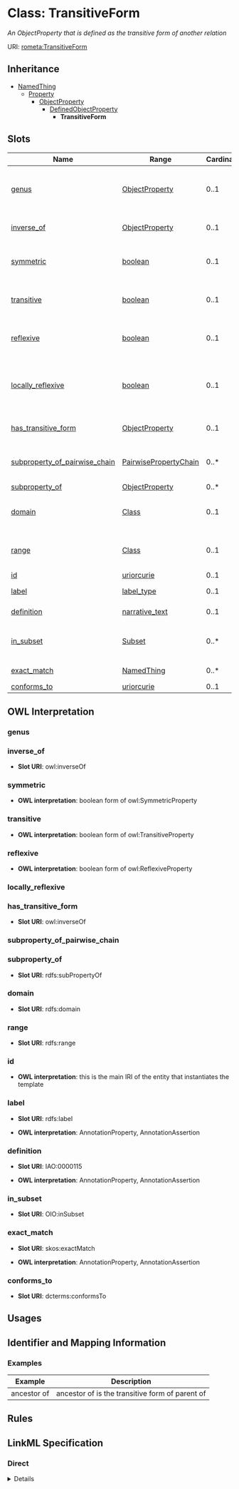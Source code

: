 # Class: TransitiveForm
_An ObjectProperty that is defined as the transitive form of another relation_








URI: [rometa:TransitiveForm](http://purl.obolibrary.org/obo/ro/ro-metamodel/TransitiveForm)




## Inheritance

* [NamedThing](NamedThing.md)
    * [Property](Property.md)
        * [ObjectProperty](ObjectProperty.md)
            * [DefinedObjectProperty](DefinedObjectProperty.md)
                * **TransitiveForm**




## Slots

| Name | Range | Cardinality | Description  | OWL |
| ---  | --- | --- | --- | --- |
| [genus](genus.md) | [ObjectProperty](ObjectProperty.md) | 0..1 | The part of the logical definition that indicates the parent that is being specialized  |  |
| [inverse_of](inverse_of.md) | [ObjectProperty](ObjectProperty.md) | 0..1 | connects an ObjectProperty to its inverse  |  |
| [symmetric](symmetric.md) | [boolean](boolean.md) | 0..1 | boolean form of the OWL SymmetricProperty characteristic  |  |
| [transitive](transitive.md) | [boolean](boolean.md) | 0..1 | boolean form of the OWL TransitiveProperty characteristic  |  |
| [reflexive](reflexive.md) | [boolean](boolean.md) | 0..1 | boolean form of the OWL ReflexiveProperty characteristic  |  |
| [locally_reflexive](locally_reflexive.md) | [boolean](boolean.md) | 0..1 | If s is locally_reflexive, then i.s=i for all instances i where s if a class slot for the type of i  |  |
| [has_transitive_form](has_transitive_form.md) | [ObjectProperty](ObjectProperty.md) | 0..1 | connects an ObjectProperty to its transitive form  |  |
| [subproperty_of_pairwise_chain](subproperty_of_pairwise_chain.md) | [PairwisePropertyChain](PairwisePropertyChain.md) | 0..* | connects an ObjectProperty to a chain that entails the Objectproperty  |  |
| [subproperty_of](subproperty_of.md) | [ObjectProperty](ObjectProperty.md) | 0..* | the parent relation  |  |
| [domain](domain.md) | [Class](Class.md) | 0..1 | The kinds of entity that can be the subject of the object property  |  |
| [range](range.md) | [Class](Class.md) | 0..1 | The kinds of entity that can be the object of the object property  |  |
| [id](id.md) | [uriorcurie](uriorcurie.md) | 0..1 | None  |  |
| [label](label.md) | [label_type](label_type.md) | 0..1 | None  | AnnotationProperty, AnnotationAssertion |
| [definition](definition.md) | [narrative_text](narrative_text.md) | 0..1 | None  | AnnotationProperty, AnnotationAssertion |
| [in_subset](in_subset.md) | [Subset](Subset.md) | 0..* | Maps an ontology element to a subset it belongs to  |  |
| [exact_match](exact_match.md) | [NamedThing](NamedThing.md) | 0..* | None  | AnnotationProperty, AnnotationAssertion |
| [conforms_to](conforms_to.md) | [uriorcurie](uriorcurie.md) | 0..1 | None  |  |


## OWL Interpretation





### genus













### inverse_of


* __Slot URI__: owl:inverseOf












### symmetric








* __OWL interpretation__: boolean form of owl:SymmetricProperty






### transitive








* __OWL interpretation__: boolean form of owl:TransitiveProperty






### reflexive








* __OWL interpretation__: boolean form of owl:ReflexiveProperty






### locally_reflexive













### has_transitive_form


* __Slot URI__: owl:inverseOf












### subproperty_of_pairwise_chain













### subproperty_of


* __Slot URI__: rdfs:subPropertyOf












### domain


* __Slot URI__: rdfs:domain












### range


* __Slot URI__: rdfs:range












### id




* __OWL interpretation__: this is the main IRI of the entity that instantiates the template










### label


* __Slot URI__: rdfs:label





* __OWL interpretation__: AnnotationProperty, AnnotationAssertion








### definition


* __Slot URI__: IAO:0000115





* __OWL interpretation__: AnnotationProperty, AnnotationAssertion








### in_subset


* __Slot URI__: OIO:inSubset












### exact_match


* __Slot URI__: skos:exactMatch





* __OWL interpretation__: AnnotationProperty, AnnotationAssertion








### conforms_to


* __Slot URI__: dcterms:conformsTo















## Usages



## Identifier and Mapping Information







### Examples

| Example | Description |
| --- | --- |
| ancestor of | ancestor of is the transitive form of parent of |






## Rules



## LinkML Specification

<!-- TODO: investigate https://stackoverflow.com/questions/37606292/how-to-create-tabbed-code-blocks-in-mkdocs-or-sphinx -->

### Direct

<details>
```yaml
name: TransitiveForm
description: An ObjectProperty that is defined as the transitive form of another relation
examples:
- value: ancestor of
  description: ancestor of is the transitive form of parent of
from_schema: http://purl.obolibrary.org/obo/ro/ro-metamodel.yaml
is_a: DefinedObjectProperty
rules:
- postconditions:
    slot_conditions:
      transitive:
        name: transitive
        equals_expression: 'True'

```
</details>

### Induced

<details>
```yaml
name: TransitiveForm
description: An ObjectProperty that is defined as the transitive form of another relation
examples:
- value: ancestor of
  description: ancestor of is the transitive form of parent of
from_schema: http://purl.obolibrary.org/obo/ro/ro-metamodel.yaml
is_a: DefinedObjectProperty
attributes:
  genus:
    name: genus
    description: The part of the logical definition that indicates the parent that
      is being specialized
    notes:
    - in RO we are typically refining an ObjectProperty, so the range is typically
      an ObjectProperty, but not always
    from_schema: http://purl.obolibrary.org/obo/ro/ro-metamodel.yaml
    is_a: is_child_of
    domain: NamedThing
    multivalued: false
    alias: genus
    owner: TransitiveForm
    range: ObjectProperty
  inverse_of:
    name: inverse_of
    description: connects an ObjectProperty to its inverse
    from_schema: http://purl.obolibrary.org/obo/ro/ro-metamodel.yaml
    domain: ObjectProperty
    slot_uri: owl:inverseOf
    inlined: true
    alias: inverse_of
    owner: TransitiveForm
    range: ObjectProperty
  symmetric:
    name: symmetric
    close_mappings:
    - owl:SymmetricProperty
    annotations:
      boolean_form_of:
        tag: boolean_form_of
        value: owl:SymmetricProperty
    description: boolean form of the OWL SymmetricProperty characteristic
    from_schema: http://purl.obolibrary.org/obo/ro/ro-metamodel.yaml
    is_a: relational_logical_characteristic
    domain: ObjectProperty
    alias: symmetric
    owner: TransitiveForm
    range: boolean
  transitive:
    name: transitive
    close_mappings:
    - owl:TransitiveProperty
    annotations:
      boolean_form_of:
        tag: boolean_form_of
        value: owl:TransitiveProperty
    description: boolean form of the OWL TransitiveProperty characteristic
    from_schema: http://purl.obolibrary.org/obo/ro/ro-metamodel.yaml
    is_a: relational_logical_characteristic
    domain: ObjectProperty
    alias: transitive
    owner: TransitiveForm
    range: boolean
  reflexive:
    name: reflexive
    close_mappings:
    - owl:ReflexiveProperty
    annotations:
      boolean_form_of:
        tag: boolean_form_of
        value: owl:ReflexiveProperty
    description: boolean form of the OWL ReflexiveProperty characteristic
    comments:
    - it is rare for a property to be reflexive, this characteristic is added for
      completeness, consider instead locally_reflexive
    from_schema: http://purl.obolibrary.org/obo/ro/ro-metamodel.yaml
    is_a: relational_logical_characteristic
    domain: ObjectProperty
    alias: reflexive
    owner: TransitiveForm
    range: boolean
  locally_reflexive:
    name: locally_reflexive
    description: If s is locally_reflexive, then i.s=i for all instances i where s
      if a class slot for the type of i
    from_schema: http://purl.obolibrary.org/obo/ro/ro-metamodel.yaml
    is_a: relational_logical_characteristic
    domain: ObjectProperty
    alias: locally_reflexive
    owner: TransitiveForm
    range: boolean
  has_transitive_form:
    name: has_transitive_form
    description: connects an ObjectProperty to its transitive form
    examples:
    - value: genealogical ancestor of
      description: genealogical ancestor of is the transitive form of genealogical
        parent of
    from_schema: http://purl.obolibrary.org/obo/ro/ro-metamodel.yaml
    domain: ObjectProperty
    slot_uri: owl:inverseOf
    inlined: true
    alias: has_transitive_form
    owner: TransitiveForm
    range: ObjectProperty
  subproperty_of_pairwise_chain:
    name: subproperty_of_pairwise_chain
    description: connects an ObjectProperty to a chain that entails the Objectproperty
    comments:
    - some metaclasses may choose to use this more strictly to include equivalence
    from_schema: http://purl.obolibrary.org/obo/ro/ro-metamodel.yaml
    is_a: subproperty_of
    domain: ObjectProperty
    multivalued: true
    alias: subproperty_of_pairwise_chain
    owner: TransitiveForm
    range: PairwisePropertyChain
  subproperty_of:
    name: subproperty_of
    description: the parent relation
    from_schema: http://purl.obolibrary.org/obo/ro/ro-metamodel.yaml
    is_a: is_child_of
    domain: Property
    slot_uri: rdfs:subPropertyOf
    multivalued: true
    alias: subproperty_of
    owner: TransitiveForm
    range: ObjectProperty
  domain:
    name: domain
    description: The kinds of entity that can be the subject of the object property
    from_schema: http://purl.obolibrary.org/obo/ro/ro-metamodel.yaml
    domain: Property
    slot_uri: rdfs:domain
    multivalued: false
    alias: domain
    owner: TransitiveForm
    range: Class
  range:
    name: range
    description: The kinds of entity that can be the object of the object property
    from_schema: http://purl.obolibrary.org/obo/ro/ro-metamodel.yaml
    domain: Property
    slot_uri: rdfs:range
    multivalued: false
    alias: range
    owner: TransitiveForm
    range: Class
  id:
    name: id
    from_schema: http://purl.obolibrary.org/obo/ro/ro-metamodel.yaml
    domain: NamedThing
    identifier: true
    alias: id
    owner: TransitiveForm
    range: uriorcurie
  label:
    name: label
    exact_mappings:
    - skos:prefLabel
    annotations:
      owl:
        tag: owl
        value: AnnotationProperty, AnnotationAssertion
    from_schema: http://purl.obolibrary.org/obo/ro/ro-metamodel.yaml
    domain: NamedThing
    slot_uri: rdfs:label
    alias: label
    owner: TransitiveForm
    range: label type
  definition:
    name: definition
    exact_mappings:
    - skos:definition
    annotations:
      owl:
        tag: owl
        value: AnnotationProperty, AnnotationAssertion
    from_schema: http://purl.obolibrary.org/obo/ro/ro-metamodel.yaml
    domain: NamedThing
    slot_uri: IAO:0000115
    alias: definition
    owner: TransitiveForm
    range: narrative text
  in_subset:
    name: in_subset
    description: Maps an ontology element to a subset it belongs to
    from_schema: http://purl.obolibrary.org/obo/ro/ro-metamodel.yaml
    domain: NamedThing
    slot_uri: OIO:inSubset
    multivalued: true
    alias: in_subset
    owner: TransitiveForm
    range: Subset
  exact_match:
    name: exact_match
    annotations:
      owl:
        tag: owl
        value: AnnotationProperty, AnnotationAssertion
    from_schema: http://purl.obolibrary.org/obo/ro/ro-metamodel.yaml
    domain: NamedThing
    slot_uri: skos:exactMatch
    multivalued: true
    alias: exact_match
    owner: TransitiveForm
    range: NamedThing
  conforms_to:
    name: conforms_to
    annotations:
      owl.fstring:
        tag: owl.fstring
        value: AnnotationAssertion( dcterms:conformsTo {id} rometa:{V} )
    from_schema: http://purl.obolibrary.org/obo/ro/ro-metamodel.yaml
    domain: NamedThing
    slot_uri: dcterms:conformsTo
    multivalued: false
    designates_type: true
    alias: conforms_to
    owner: TransitiveForm
    range: uriorcurie
rules:
- postconditions:
    slot_conditions:
      transitive:
        name: transitive
        equals_expression: 'True'

```
</details>